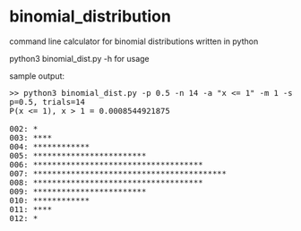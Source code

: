 # binomial_distribution
command line calculator for binomial distributions written in python

python3 binomial_dist.py -h for usage

sample output:
<pre>
>> python3 binomial_dist.py -p 0.5 -n 14 -a "x <= 1" -m 1 -s 200
p=0.5, trials=14
P(x <= 1), x > 1 = 0.0008544921875

002: *
003: ****
004: ************
005: ************************
006: ************************************
007: *****************************************
008: ************************************
009: ************************
010: ************
011: ****
012: *
</pre>
